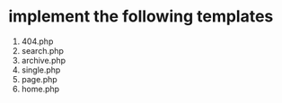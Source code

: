 # implement the following templates

1. 404.php
2. search.php
3. archive.php
4. single.php
5. page.php
6. home.php
